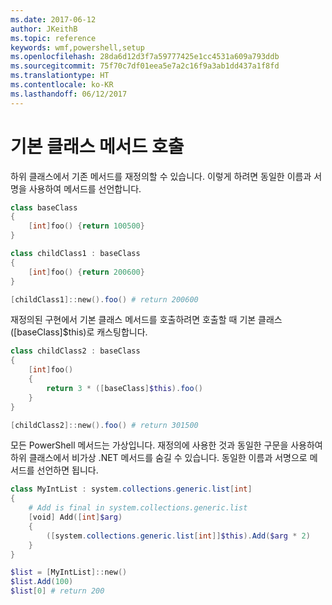 ```yaml
---
ms.date: 2017-06-12
author: JKeithB
ms.topic: reference
keywords: wmf,powershell,setup
ms.openlocfilehash: 28da6d12d3f7a59777425e1cc4531a609a793ddb
ms.sourcegitcommit: 75f70c7df01eea5e7a2c16f9a3ab1dd437a1f8fd
ms.translationtype: HT
ms.contentlocale: ko-KR
ms.lasthandoff: 06/12/2017
---
```

<a id="call-base-class-method" class="xliff"></a>
# 기본 클래스 메서드 호출

하위 클래스에서 기존 메서드를 재정의할 수 있습니다. 이렇게 하려면 동일한 이름과 서명을 사용하여 메서드를 선언합니다.

```PowerShell
class baseClass
{
    [int]foo() {return 100500}
}

class childClass1 : baseClass
{
    [int]foo() {return 200600}
}

[childClass1]::new().foo() # return 200600
```

재정의된 구현에서 기본 클래스 메서드를 호출하려면 호출할 때 기본 클래스([baseClass]$this)로 캐스팅합니다.

```PowerShell
class childClass2 : baseClass
{
    [int]foo()
    {
        return 3 * ([baseClass]$this).foo()
    }
}

[childClass2]::new().foo() # return 301500
```

모든 PowerShell 메서드는 가상입니다. 재정의에 사용한 것과 동일한 구문을 사용하여 하위 클래스에서 비가상 .NET 메서드를 숨길 수 있습니다. 동일한 이름과 서명으로 메서드를 선언하면 됩니다.

```PowerShell
class MyIntList : system.collections.generic.list[int]
{
    # Add is final in system.collections.generic.list
    [void] Add([int]$arg)
    {
        ([system.collections.generic.list[int]]$this).Add($arg * 2)
    }
}

$list = [MyIntList]::new()
$list.Add(100)
$list[0] # return 200
```

